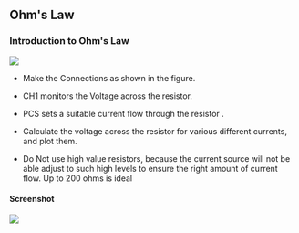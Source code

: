 Ohm's Law
---

### Introduction to Ohm's Law

![](https://github.com/fossasia/pslab-experiments/blob/master/images/schematics/ohms.svg)

* Make the Connections as shown in the figure.

* CH1 monitors the Voltage across the resistor.

* PCS sets a suitable current flow through the resistor .

* Calculate the voltage across the resistor for various different currents, and plot them.
	
* Do Not use high value resistors, because the current source will not be able adjust to such high levels to ensure the right amount of current flow. Up to 200 ohms is ideal

#### Screenshot

![](https://github.com/fossasia/pslab-experiments/blob/master/images/screenshots/ohms_law.png)

